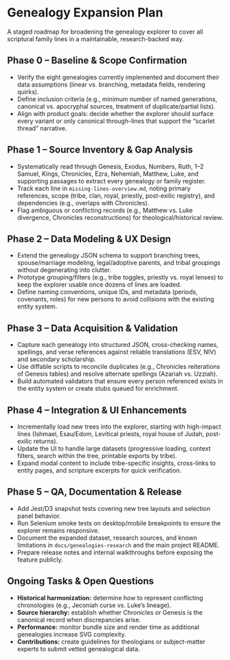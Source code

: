 # Genealogy Expansion Plan

A staged roadmap for broadening the genealogy explorer to cover all scriptural family lines in a maintainable, research-backed way.

## Phase 0 – Baseline & Scope Confirmation
- Verify the eight genealogies currently implemented and document their data assumptions (linear vs. branching, metadata fields, rendering quirks).
- Define inclusion criteria (e.g., minimum number of named generations, canonical vs. apocryphal sources, treatment of duplicate/partial lists).
- Align with product goals: decide whether the explorer should surface every variant or only canonical through-lines that support the “scarlet thread” narrative.

## Phase 1 – Source Inventory & Gap Analysis
- Systematically read through Genesis, Exodus, Numbers, Ruth, 1–2 Samuel, Kings, Chronicles, Ezra, Nehemiah, Matthew, Luke, and supporting passages to extract every genealogy or family register.
- Track each line in `missing-lines-overview.md`, noting primary references, scope (tribe, clan, royal, priestly, post-exilic registry), and dependencies (e.g., overlaps with Chronicles).
- Flag ambiguous or conflicting records (e.g., Matthew vs. Luke divergence, Chronicles reconstructions) for theological/historical review.

## Phase 2 – Data Modeling & UX Design
- Extend the genealogy JSON schema to support branching trees, spouse/marriage modeling, legal/adoptive parents, and tribal groupings without degenerating into clutter.
- Prototype grouping/filters (e.g., tribe toggles, priestly vs. royal lenses) to keep the explorer usable once dozens of lines are loaded.
- Define naming conventions, unique IDs, and metadata (periods, covenants, roles) for new persons to avoid collisions with the existing entity system.

## Phase 3 – Data Acquisition & Validation
- Capture each genealogy into structured JSON, cross-checking names, spellings, and verse references against reliable translations (ESV, NIV) and secondary scholarship.
- Use diffable scripts to reconcile duplicates (e.g., Chronicles reiterations of Genesis tables) and resolve alternate spellings (Azariah vs. Uzziah).
- Build automated validators that ensure every person referenced exists in the entity system or create stubs queued for enrichment.

## Phase 4 – Integration & UI Enhancements
- Incrementally load new trees into the explorer, starting with high-impact lines (Ishmael, Esau/Edom, Levitical priests, royal house of Judah, post-exilic returns).
- Update the UI to handle large datasets (progressive loading, context filters, search within the tree, printable exports by tribe).
- Expand modal content to include tribe-specific insights, cross-links to entity pages, and scripture excerpts for quick verification.

## Phase 5 – QA, Documentation & Release
- Add Jest/D3 snapshot tests covering new tree layouts and selection panel behavior.
- Run Selenium smoke tests on desktop/mobile breakpoints to ensure the explorer remains responsive.
- Document the expanded dataset, research sources, and known limitations in `docs/genealogies-research` and the main project README.
- Prepare release notes and internal walkthroughs before exposing the feature publicly.

## Ongoing Tasks & Open Questions
- **Historical harmonization:** determine how to represent conflicting chronologies (e.g., Jeconiah curse vs. Luke’s lineage).
- **Source hierarchy:** establish whether Chronicles or Genesis is the canonical record when discrepancies arise.
- **Performance:** monitor bundle size and render time as additional genealogies increase SVG complexity.
- **Contributions:** create guidelines for theologians or subject-matter experts to submit vetted genealogical data.
